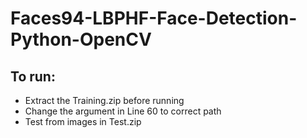 # Faces94-LBPHF-Face-Detection-Python-OpenCV

## To run:
* Extract the Training.zip before running
* Change the argument in Line 60 to correct path
* Test from images in Test.zip
